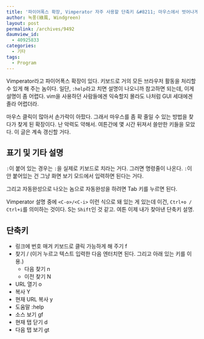 ```yaml
---
title: '파이어폭스 확장, Vimperator 자주 사용할 단축키 &#8211; 마우스에서 벗어나게 해 주는 확장'
author: 녹풍(綠風, Windgreen)
layout: post
permalink: /archives/9492
daumview_id:
  - 40925833
categories:
  - 기타
tags:
  - Program
---
```

Vimperator라고 파이어폭스 확장이 있다. 키보드로 거의 모든 브라우저 활동을 처리할 수 있게 해 주는 놈이다. 일단, `:help`라고 치면 설명이 나오니까 참고하면 되는데, 이게 설명이 좀 어렵다. vim을 사용하던 사람들에겐 익숙할지 몰라도 나처럼 GUI 세대에겐 졸라 어렵더라.

마우스 클릭이 많아서 손가락이 아팠다. 그래서 마우스를 좀 확 줄일 수 있는 방법을 찾다가 찾게 된 확장이다. 난 악력도 약해서. 여튼간에 몇 시간 뒤져서 쓸만한 키들을 모았다. 이 글은 계속 갱신할 거다.

## 표기 및 기타 설명

`:`이 붙어 있는 경우는 `:`을 실제로 키보드로 치라는 거다. 그러면 명령줄이 나온다. `:`이 안 붙어있는 건 그냥 화면 보기 모드에서 입력하면 된다는 거다.

그리고 자동완성으로 나오는 놈으로 자동완성을 하려면 Tab 키를 누르면 된다.

Vimperator 설명 중에 `<C-o>/<C-i>` 이런 식으로 돼 있는 게 있는데 이건, `Ctrl+o / Ctrl+i`를 의미하는 것이다. S는 `Shift`인 것 같고. 여튼 이제 내가 찾아낸 단축키 설명.

## 단축키

*   링크에 번호 매겨 키보드로 클릭 가능하게 해 주기 f
*   찾기 / (이거 누르고 텍스트 입력한 다음 엔터치면 된다. 그리고 아래 있는 키를 이용.) 
    *   다음 찾기 n
    *   이전 찾기 N
*   URL 열기 o
*   복사 Y
*   현재 URL 복사 y
*   도움말 :help
*   소스 보기 gf
*   현재 탭 닫기 d
*   다음 탭 보기 gt
